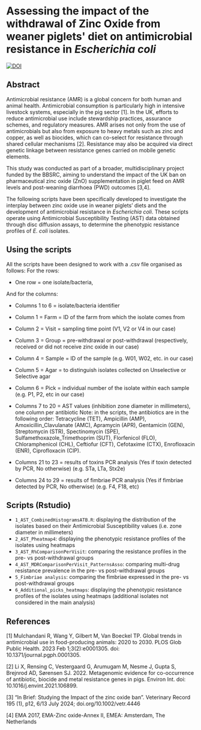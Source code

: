 # Assessing the impact of the withdrawal of Zinc Oxide from weaner piglets' diet on antimicrobial resistance in _Escherichia coli_


<a href="https://doi.org/10.5281/zenodo.15625229"><img src="https://zenodo.org/badge/998958166.svg" alt="DOI"></a>


## Abstract
Antimicrobial resistance (AMR) is a global concern for both human and animal health. Antimicrobial consumption is particularly high in intensive livestock systems, especially in the pig sector [1]. In the UK, efforts to reduce antimicrobial use include stewardship practices, assurance schemes, and regulatory measures.
AMR arises not only from the use of antimicrobials but also from exposure to heavy metals such as zinc and copper, as well as biocides, which can co-select for resistance through shared cellular mechanisms [2]. Resistance may also be acquired via direct genetic linkage between resistance genes carried on mobile genetic elements.

This study was conducted as part of a broader, multidisciplinary project funded by the BBSRC, aiming to understand the impact of the UK ban on pharmaceutical zinc oxide (ZnO) supplementation in piglet feed on AMR levels and post-weaning diarrhoea (PWD) outcomes [3,4].

The following scripts have been specifically developed to investigate the interplay between zinc oxide use in weaner piglets’ diets and the development of antimicrobial resistance in _Escherichia coli_. These scripts operate using Antimicrobial Susceptibility Testing (AST) data obtained through disc diffusion assays, to determine the phenotypic resistance profiles of _E. coli_ isolates.


## Using the scripts
All the scripts have been designed to work with a .csv file organised as follows:
For the rows:
- One row = one isolate/bacteria,

And for the columns:
- Columns 1 to 6 = isolate/bacteria identifier
- Column 1 = Farm = ID of the farm from which the isolate comes from
- Column 2 = Visit = sampling time point (V1, V2 or V4 in our case)
- Column 3 = Group = pre-withdrawal or post-withdrawal (respectively, received or did not receive zinc oxide in our case)
- Column 4 = Sample = ID of the sample (e.g. W01, W02, etc. in our case)
- Column 5 = Agar = to distinguish isolates collected on Unselective or Selective agar
- Column 6 = Pick = individual number of the isolate within each sample (e.g. P1, P2, etc in our case)

- Columns 7 to 20 = AST values (inhibition zone diameter in millimeters), one column per antibiotic
Note: in the scripts, the antibiotics are in the following order: Tetracycline (TET), Ampicillin (AMP), Amoxicillin_Clavulanate (AMC), Apramycin (APR), Gentamicin (GEN), Streptomycin (STR), Spectinomycin (SPE), Sulfamethoxazole_Trimethoprim (SUT), Florfenicol (FLO), Chloramphenicol (CHL), Ceftiofur (CFT), Cefotaxime (CTX), Enrofloxacin (ENR), Ciprofloxacin (CIP).

- Columns 21 to 23 = results of toxins PCR analysis (Yes if toxin detected by PCR, No otherwise) (e.g. STa, LTa, Stx2e)
- Columns 24 to 29 = results of fimbriae PCR analysis (Yes if fimbriae detected by PCR, No otherwise) (e.g. F4, F18, etc)


## Scripts (Rstudio)
- <code>1_AST_CombinedHistogramsATB.R</code>: displaying the distribution of the isolates based on their Antimicrobial Susceptibility values (i.e. zone diameter in millimeters)
- <code>2_AST_Pheatmap4</code>: displaying the phenotypic resistance profiles of the isolates using heatmaps
- <code>3_AST_R%ComparisonPerVisit</code>: comparing the resistance profiles in the pre- vs post-withdrawal groups
- <code>4_AST_MDRComparisonPerVisit_PatternsAsso</code>: comparing multi-drug resistance prevalence in the pre- vs post-withdrawal groups
- <code>5_Fimbriae analysis</code>: comparing the fimbriae expressed in the pre- vs post-withdrawal groups
- <code>6_Additional_picks_heatmaps</code>: displaying the phenotypic resistance profiles of the isolates using heatmaps (additional isolates not considered in the main analysis)


## References
[1] Mulchandani R, Wang Y, Gilbert M, Van Boeckel TP. Global trends in antimicrobial use in food-producing animals: 2020 to 2030. PLOS Glob Public Health. 2023 Feb 1;3(2):e0001305. doi: 10.1371/journal.pgph.0001305.

[2] Li X, Rensing C, Vestergaard G, Arumugam M, Nesme J, Gupta S, Brejnrod AD, Sørensen SJ. 2022. Metagenomic evidence for co-occurrence of antibiotic, biocide and metal resistance genes in pigs. Environ Int. doi: 10.1016/j.envint.2021.106899.

[3] “In Brief: Studying the Impact of the zinc oxide ban”. Veterinary Record 195 (1), p12, 6/13 July 2024; doi.org/10.1002/vetr.4446

[4] EMA 2017, EMA-Zinc oxide-Annex II, EMEA: Amsterdam, The Netherlands
